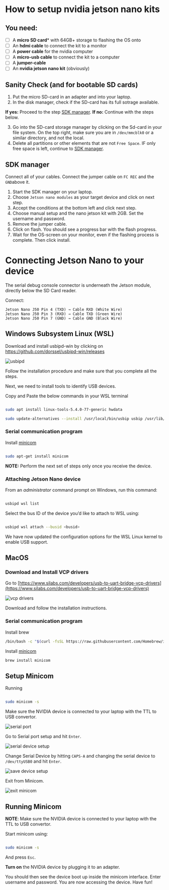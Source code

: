 # How to setup nvidia jetson nano kits
## You need:
- [ ] A **micro SD card*** with 64GB+ storage to flashing the OS onto 
- [ ] An **hdmi cable** to connect the kit to a monitor
- [ ] A **power cable** for the nvidia computer
- [ ] A **micro-usb cable** to connect the kit to a computer
- [ ] A **jumper-cable**
- [ ] An **nvidia jetson nano kit** (obviously)

## Sanity Check (and for bootable SD cards)
1. Put the micro SD-card in an adapter and into your laptop.
2. In the disk manager, check if the SD-card has its full sotrage available. 

**If yes:** Proceed to the step [SDK manager](#sdk-manager).
**If no:** Continue with the steps below.

3. Go into the SD-card storage manager by clicking on the Sd-card in your file system. On the top right, make sure you are in `/dev/mmcblk0` or a similar directory, and not the local. 
4. Delete all partitions or other elements that are not `Free Space`. IF only free space is left, continue to [SDK manager](#sdk-manager). 


## SDK manager
Connect all of your cables. Connect the jumper cable on `FC REC` and the `GND`above it.  
1. Start the SDK manager on your laptop.
2. Choose `Jetson nano modules` as your target device and click on next step.
3. Accept the conditions at the bottom left and click next step.
4. Choose manual setup and the nano jetson kit with 2GB. Set the username and password.
5. Remove the jumper cable. 
6. Click on flash. You should see a progress bar with the flash progress. 
7. Wait for the OS-screen on your monitor, even if the flashing process is complete. Then click install. 

# Connecting Jetson Nano to your device

The serial debug console connector is underneath the Jetson module, directly below the SD Card reader.

Connect:

```
Jetson Nano J50 Pin 4 (TXD) → Cable RXD (White Wire)
Jetson Nano J50 Pin 3 (RXD) → Cable TXD (Green Wire)
Jetson Nano J50 Pin 7 (GND) → Cable GND (Black Wire)
```

## Windows Subsystem Linux (WSL)

Download and install usbipd-win by clicking on  https://github.com/dorssel/usbipd-win/releases

![usbipd](usbipd.png)

Follow the installation procedure and make sure that you complete all the steps.

Next, we need to install tools to identify USB devices.

Copy and Paste the below commands in your WSL terminal

```sh

sudo apt install linux-tools-5.4.0-77-generic hwdata

sudo update-alternatives --install /usr/local/bin/usbip usbip /usr/lib/linux-tools/5.4.0-77-generic/usbip 20
```
### Serial communication program

Install [minicom](https://en.wikipedia.org/wiki/Minicom)

```sh

sudo apt-get install minicom

```


**NOTE:** Perform the next set of steps only once you receive the device.

### Attaching Jetson Nano device

From an *administrator* command prompt on Windows, run this command:

```sh

usbipd wsl list

```
Select the bus ID of the device you’d like to attach to WSL using:

```sh

usbipd wsl attach --busid <busid>

```

We have now updated the configuration options for the WSL Linux kernel to enable USB support.

## MacOS

### Download and Install VCP drivers

Go to [https://www.silabs.com/developers/usb-to-uart-bridge-vcp-drivers](https://www.silabs.com/developers/usb-to-uart-bridge-vcp-drivers)

![vcp drivers](vcp.png)

Download and follow the installation instructions.

### Serial communication program

Install brew

```sh
/bin/bash -c "$(curl -fsSL https://raw.githubusercontent.com/Homebrew/install/HEAD/install.sh)"
```

Install [minicom](https://en.wikipedia.org/wiki/Minicom)

```sh
brew install minicom
```


## Setup Minicom

Running

```sh

sudo minicom -s

```

Make sure the NVIDIA device is connected to your laptop with the TTL to USB convertor.

![serial port](serial_port.png)


Go to Serial port setup and hit `Enter`. 

![serial device setup](serial_device.png)

Change Serial Device by hitting `CAPS-A` and changing the serial device to `/dev/ttyUSB0` and hit `Enter`. 

![save device setup](save_dfl.png)

Exit from Minicom.

![exit minicom](exit_minicom.png)

## Running Minicom

**NOTE**: Make sure the NVIDIA device is connected to your laptop with the TTL to USB convertor.


Start minicom using:

```sh

sudo minicom -s

```

And press `Esc`.

**Turn on** the NVIDIA device by plugging it to an adapter.

You should then see the device boot up inside the minicom interface. Enter username and password. You are now accessing the device. Have fun!
